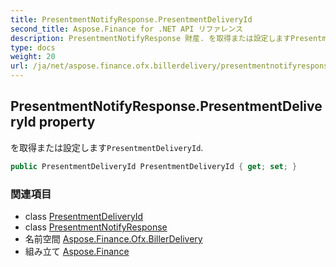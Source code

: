 ```yaml
---
title: PresentmentNotifyResponse.PresentmentDeliveryId
second_title: Aspose.Finance for .NET API リファレンス
description: PresentmentNotifyResponse 財産. を取得または設定しますPresentmentDeliveryId.
type: docs
weight: 20
url: /ja/net/aspose.finance.ofx.billerdelivery/presentmentnotifyresponse/presentmentdeliveryid/
---
```

## PresentmentNotifyResponse.PresentmentDeliveryId property

を取得または設定します`PresentmentDeliveryId`.

```csharp
public PresentmentDeliveryId PresentmentDeliveryId { get; set; }
```

### 関連項目

* class [PresentmentDeliveryId](../../presentmentdeliveryid/)
* class [PresentmentNotifyResponse](../)
* 名前空間 [Aspose.Finance.Ofx.BillerDelivery](../../presentmentnotifyresponse/)
* 組み立て [Aspose.Finance](../../../)


